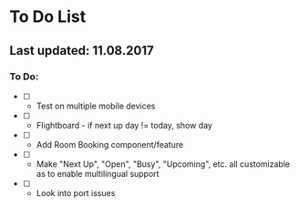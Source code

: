 # To Do List
## Last updated: 11.08.2017

### To Do:
* [ ] - Test on multiple mobile devices
* [ ] - Flightboard - if next up day != today, show day
* [ ] - Add Room Booking component/feature
* [ ] - Make "Next Up", "Open", "Busy", "Upcoming", etc. all customizable as to enable multilingual support
* [ ] - Look into port issues
